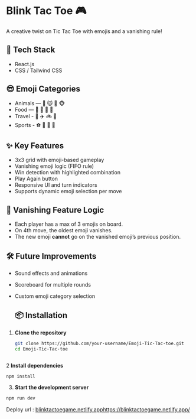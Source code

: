 # Blink Tac Toe 🎮
A creative twist on Tic Tac Toe with emojis and a vanishing rule!

## 🔧 Tech Stack
- React.js
- CSS / Tailwind CSS

## 😎 Emoji Categories
- Animals — 🐶 🐱 🐰 🐵
- Food — 🍕 🍟 🍩 🍔
- Travel - 🚗 ✈️ 🚲 🚀
- Sports - ⚽ 🏀 🏈 🎾

## ✨ Key Features
- 3x3 grid with emoji-based gameplay
- Vanishing emoji logic (FIFO rule)
- Win detection with highlighted combination
- Play Again button
- Responsive UI and turn indicators
- Supports dynamic emoji selection per move

## 🧠 Vanishing Feature Logic
- Each player has a max of 3 emojis on board.
- On 4th move, the oldest emoji vanishes.
- The new emoji **cannot** go on the vanished emoji’s previous position.

## 🛠 Future Improvements
- Sound effects and animations
- Scoreboard for multiple rounds
- Custom emoji category selection

  ## 📦 Installation

1. **Clone the repository**
   ```bash
   git clone https://github.com/your-username/Emoji-Tic-Tac-toe.git
   cd Emoji-Tic-Tac-toe
```
```
2 **Install dependencies**
  ```bash
  npm install
```

3. **Start the development server**
  ```bash
  npm run dev
  ```
Deploy url : [blinktactoegame.netlify.apphttps://blinktactoegame.netlify.app/](https://blinktactoegame.netlify.app/)
